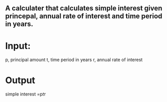 ## A calculater that calculates simple interest given princepal, annual rate of interest and time period in years.

# Input:
 p, principal amount 
 t, time period in years 
 r, annual rate of interest 
# Output
 simple interest =p*t*r
